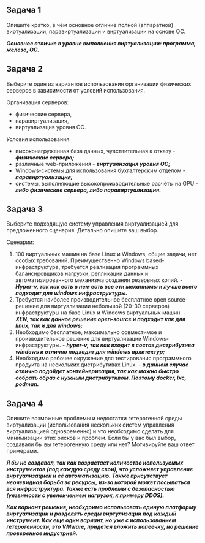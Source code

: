 ## Задача 1

Опишите кратко, в чём основное отличие полной (аппаратной) виртуализации, паравиртуализации и виртуализации на основе ОС.

***Основное отличие в уровне выполнения виртуализации: программа, железо, ОС.***

## Задача 2

Выберите один из вариантов использования организации физических серверов в зависимости от условий использования.

Организация серверов:

- физические сервера,
- паравиртуализация,
- виртуализация уровня ОС.

Условия использования:

- высоконагруженная база данных, чувствительная к отказу - ***физические сервера;***
- различные web-приложения - ***виртуализация уровня ОС;***
- Windows-системы для использования бухгалтерским отделом - ***паравиртуализация;***
- системы, выполняющие высокопроизводительные расчёты на GPU - ***либо физические сервера, либо паравиртуализация.***

## Задача 3

Выберите подходящую систему управления виртуализацией для предложенного сценария. Детально опишите ваш выбор.

Сценарии:

1. 100 виртуальных машин на базе Linux и Windows, общие задачи, нет особых требований. Преимущественно Windows based-инфраструктура, требуется реализация программных балансировщиков нагрузки, репликации данных и автоматизированного механизма создания резервных копий. - ***Hyper-v, так как есть в нем есть все эти механизмы и лучше всего подходит для windows инфраструктуры.***
2. Требуется наиболее производительное бесплатное open source-решение для виртуализации небольшой (20-30 серверов) инфраструктуры на базе Linux и Windows виртуальных машин. - ***XEN, так как данное решение open-source и подходит как для linux, так и для windows;***
3. Необходимо бесплатное, максимально совместимое и производительное решение для виртуализации Windows-инфраструктуры. - ***hyper-v, так как входит в состав дистрибутива windows и отлично подходит для windows архитектур;***
4. Необходимо рабочее окружение для тестирования программного продукта на нескольких дистрибутивах Linux. - ***в данном случае отлично подойдет контейнеризация, так как можно быстро собрать образ с нужным дистрибутивом. Поэтому docker, lxc, podman.***

## Задача 4

Опишите возможные проблемы и недостатки гетерогенной среды виртуализации (использования нескольких систем управления виртуализацией одновременно) и что необходимо сделать для минимизации этих рисков и проблем.
Если бы у вас был выбор, создавали бы вы гетерогенную среду или нет? Мотивируйте ваш ответ примерами.

***Я бы не создавал, так как возрастает количество используемых инструментов (под каждую среду свои), что усложняет управление виртуализацией и её автоматизацию.
Также присутствует неочевидная борьба за ресурсы, из-за которой может посыпаться вся инфраструктура.
Также есть проблемы с безопасностью (уязвимости с увелоичением нагрузок, к примеру DDOS).***

***Как вариант решения, необхдоимо использовать единую платформу виртуализации и разделять среды виртулизации под каждый инструмент.
Как еще один вариант, но уже с использованием гетерогенности, это VMware, придется вложить копеечку, но решение проверенное индустрией.***
